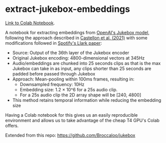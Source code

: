 # extract-jukebox-embeddings

[Link to Colab Notebook](https://colab.research.google.com/drive/1jdR5w-XlJQFog47ZJ36ckEVMW0F5qIpl).

A notebook for extracting embeddings from [OpenAI's Jukebox model](https://openai.com/index/jukebox/), following the approach described in [Castellon et al. (2021)](https://arxiv.org/abs/2107.05677) with some modifications followed in [Spotify's Llark paper](https://arxiv.org/pdf/2310.07160):

- Source: Output of the 36th layer of the Jukebox encoder
- Original Jukebox encoding: 4800-dimensional vectors at 345Hz
- Audio/embeddings are chunked into 25 seconds clips as that is the max Jukebox can take in as input, any clips shorter than 25 seconds are padded before passed through Jukebox
- Approach: Mean-pooling within 100ms frames, resulting in:
    - Downsampled frequency: 10Hz
    - Embedding size: 1.2 × 10^6 for a 25s audio clip.
    - For a 25s audio clip the 2D array shape will be [240, 4800]
- This method retains temporal information while reducing the embedding size

Having a Colab notebook for this gives us an easily reproducible environment and allows us to take advantage of the cheap T4 GPU's Colab offers.

Extended from this repo: https://github.com/Broccaloo/jukebox

